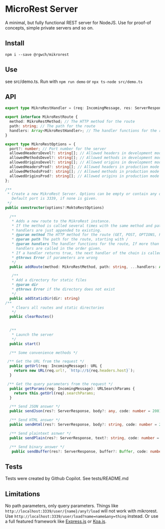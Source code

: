 # MicroRest Server

A minimal, but fully functional REST server for NodeJS.
Use for proof-of concepts, simple private servers and so on.

## Install

`npm i --save @rgwch/mikrorest`

## Use

see src/demo.ts. Run with `npm run demo` or `npx ts-node src/demo.ts`

## API

``` typescript
export type MikroRestHandler = (req: IncomingMessage, res: ServerResponse) => Promise<boolean>;

export interface MikroRestRoute {
  method: MikroRestMethod; // The HTTP method for the route
  path: string; // The path for the route
  handlers: Array<MikroRestHandler>; // The handler functions for the route
}

export type MikroRestOptions = {
  port?: number; // Port number for the server
  allowedHeadersDevel?: string[]; // Allowed headers in development mode
  allowedMethodsDevel?: string[]; // Allowed methods in development mode
  allowedOriginsDevel?: string[]; // Allowed origins in development mode
  allowedHeadersProd?: string[]; // Allowed headers in production mode
  allowedMethodsProd?: string[]; // Allowed methods in production mode
  allowedOriginsProd?: string[]; // Allowed origins in production mode
};

/**
 * Create a new MikroRest Server. Options can be empty or contain any of the above parameters.
   Default port is 3339, if none is given.
 */
public constructor(options?:MoktoRestOptions)

  /**
   * Adds a new route to the MikroRest instance. 
   * If the method is called several times with the same method and path, 
   * handlers are just appended to existing.
   * @param method The HTTP method for the route (GET, POST, OPTIONS, PUT, DELETE)
   * @param path The path for the route, starting with /
   * @param handlers The handler functions for the route, If more than one handler is supplied,
     handlers are called in the order given.
   * If a handler returns true, the next handler of the chain is called, else the call is terminated
   * @throws Error if parameters are wrong
   */
  public addRoute(method: MikroRestMethod, path: string, ...handlers: Array<MikroRestHandler>)

   /**
   * Add a directory for static files
   * @param dir 
   * @throws Error if the directory does not exist
   */
  public addStaticDir(dir: string) 
/**
   * Clears all routes and static directories
   */
  public clearRoutes() 

   
  /**
   * Launch the server
   */
  public start()

  /** Some convenience methods */

 /** Get the URL from the request */
  public getUrl(req: IncomingMessage): URL {
    return new URL(req.url!, `http://${req.headers.host}`);
  }

 /** Get the query parameters from the request */
  public getParams(req: IncomingMessage): URLSearchParams {
    return this.getUrl(req).searchParams;
  }

  /** Send JSON answer */
  public sendJson(res?: ServerResponse, body?: any, code: number = 200)

  /** Send HTML answer */
  public sendHtml(res?: ServerResponse, body?: string, code: number = 200)

  /** Send plaintext asnwer */
  public sendPlain(res?: ServerResponse, text?: string, code: number = 200)

  /** Send binary answer */
   public sendBuffer(res?: ServerResponse, buffer?: Buffer, code: number = 200, contentType: string = "application/octet-stream") 
```
  
## Tests

Tests were created by Github Copilot. See tests/README.md

## Limitations

No path parameters, only query parameters. Things like `http://localhost:3339/user/{name}/any?/load` will not work with mikrorest. Use `http://localhost:3339/user/load?name=name&any=thing` instead. 
Or use a full featured framework like [Express.js](https://expressjs.com/) or [Koa.js](https://koajs.com/#introduction).
